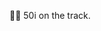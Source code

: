 ✌🏽 50i on the track.

<!---
50i/50i is a ✨ special ✨ repository because its `README.md` (this file) appears on your GitHub profile.
You can click the Preview link to take a look at your changes.
--->
